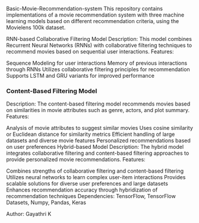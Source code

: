 Basic-Movie-Recommendation-system
This repository contains implementations of a movie recommendation system with three machine learning models based on different recommendation criteria, using the Movielens 100k dataset.

RNN-based Collaborative Filtering Model
Description:
This model combines Recurrent Neural Networks (RNNs) with collaborative filtering techniques to recommend movies based on sequential user interactions.
Features:

Sequence Modeling for user interactions
Memory of previous interactions through RNNs
Utilizes collaborative filtering principles for recommendation
Supports LSTM and GRU variants for improved performance
### Content-Based Filtering Model

Description:
The content-based filtering model recommends movies based on similarities in movie attributes such as genre, actors, and plot summary.
Features:

Analysis of movie attributes to suggest similar movies
Uses cosine similarity or Euclidean distance for similarity metrics
Efficient handling of large datasets and diverse movie features
Personalized recommendations based on user preferences
Hybrid-based Model
Description:
The hybrid model integrates collaborative filtering and content-based filtering approaches to provide personalized movie recommendations.
Features:

Combines strengths of collaborative filtering and content-based filtering
Utilizes neural networks to learn complex user-item interactions
Provides scalable solutions for diverse user preferences and large datasets
Enhances recommendation accuracy through hybridization of recommendation techniques
Dependencies:
TensorFlow, TensorFlow Datasets, Numpy, Pandas, Keras

Author: Gayathri K
